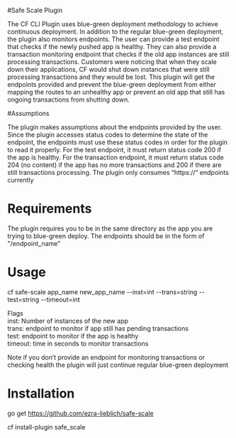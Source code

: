 #Safe Scale Plugin

The CF CLI Plugin uses blue-green deployment methodology to achieve continuous deployment. In addition to the 
regular blue-green deployment, the plugin also monitors endpoints. The user can provide a test endpoint that 
checks if the newly pushed app is healthy. They can also provide a transaction monitoring endpoint that checks 
if the old app instances are still processing transactions. Customers were noticing that when they scale down 
their applications, CF would shut down instances that were still processing transactions and they would be lost. 
This plugin will get the endpoints provided and prevent the blue-green deployment from either mapping the routes 
to an unhealthy app or prevent an old app that still has ongoing transactions from shutting down.

#Assumptions

The plugin makes assumptions about the endpoints provided by the user. Since the plugin accesses status codes to 
determine the state of the endpoint, the endpoints must use these status codes in order for the plugin to read it 
properly. For the test endpoint, it must return status code 200 if the app is healthy. For the transaction endpoint, 
it must return status code 204 (no content) if the app has no more transactions and 200 if there are still transactions 
processing. The plugin only consumes “https://“ endpoints currently

# Requirements

The plugin requires you to be in the same directory as the app you are trying to blue-green deploy. The endpoints should be in the form of "/endpoint_name"

# Usage

cf safe-scale app_name new_app_name --inst=int --trans=string --test=string --timeout=int

Flags                                                                                                                       
inst: Number of instances of the new app                                                                                    
trans: endpoint to monitor if app still has pending transactions                                                            
test: endpoint to monitor if the app is healthy                                                                             
timeout: time in seconds to monitor transactions                                                                             

Note if you don’t provide an endpoint for monitoring transactions or checking health the plugin will just continue 
regular blue-green deployment

# Installation

go get https://github.com/ezra-lieblich/safe-scale

cf install-plugin safe_scale

